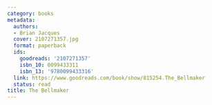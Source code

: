 ```yaml
---
category: books
metadata:
  authors:
  - Brian Jacques
  cover: 2107271357.jpg
  format: paperback
  ids:
    goodreads: '2107271357'
    isbn_10: 0099433311
    isbn_13: '9780099433316'
  link: https://www.goodreads.com/book/show/815254.The_Bellmaker
  status: read
title: The Bellmaker
---
```

